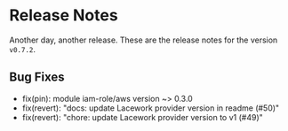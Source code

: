 # Release Notes
Another day, another release. These are the release notes for the version `v0.7.2`.

## Bug Fixes
* fix(pin): module iam-role/aws version ~> 0.3.0
* fix(revert): "docs: update Lacework provider version in readme (#50)"
* fix(revert): "chore: update Lacework provider version to v1 (#49)"
